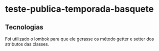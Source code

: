 # teste-publica-temporada-basquete

## Tecnologias

Foi utilizado o lombok para que ele gerasse os método 
getter e setter dos atributos das classes.
